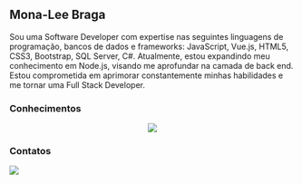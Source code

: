 
## Mona-Lee Braga 

Sou uma Software Developer com expertise nas seguintes linguagens de programação, bancos de dados e frameworks: JavaScript, Vue.js, HTML5, CSS3, Bootstrap, SQL Server, C#. Atualmente, estou expandindo meu conhecimento em Node.js, visando me aprofundar na camada de back end. Estou comprometida em aprimorar constantemente minhas habilidades e me tornar uma Full Stack Developer.

### Conhecimentos
<p align="center">
  <a href="https://skillicons.dev">
    <img src="https://skillicons.dev/icons?i=html,css,bootstrap,js,vue,typescript,nodejs,jquery,mysql,mongodb,git,github&theme=light" />
  </a>
</p>


### Contatos

<p align="">
  <a href="https://www.linkedin.com/in/monaleebraga/" target="_blank">
    <img src="https://skillicons.dev/icons?i=linkedin" />
  </a>
</p>
